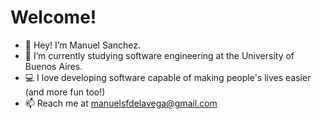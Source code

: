 # Welcome!

- 👋 Hey! I’m Manuel Sanchez.
- 🚀 I’m currently studying software engineering at the University of Buenos Aires.
- 💻 I love developing software capable of making people's lives easier (and more fun too!)
- 📫 Reach me at manuelsfdelavega@gmail.com
